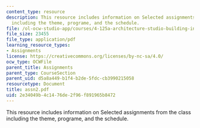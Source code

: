 ```yaml
---
content_type: resource
description: This resource includes information on Selected assignments from the class
  including the theme, programe, and the schedule.
file: /ol-ocw-studio-app/courses/4-125a-architecture-studio-building-in-landscapes-fall-2005/2e34049b4c1476de2f96f891965b8472_assn2.pdf
file_size: 23455
file_type: application/pdf
learning_resource_types:
- Assignments
license: https://creativecommons.org/licenses/by-nc-sa/4.0/
ocw_type: OCWFile
parent_title: Assignments
parent_type: CourseSection
parent_uid: d5a8a449-b1f4-b2de-5fdc-cb3990215058
resourcetype: Document
title: assn2.pdf
uid: 2e34049b-4c14-76de-2f96-f891965b8472
---
```

This resource includes information on Selected assignments from the class including the theme, programe, and the schedule.